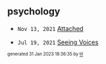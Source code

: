 ## psychology


* <code>Nov 13, 2021</code> [Attached](2021-11-13T21-54-47-attached.md)

* <code>Jul 19, 2021</code> [Seeing Voices](2021-07-19T15-32-44-seeing-voices.md)

<sup><sub>generated 31 Jan 2023 18:36:35 by <a href='https://github.com/senorprogrammer/til'>til</a></sub></sup>

